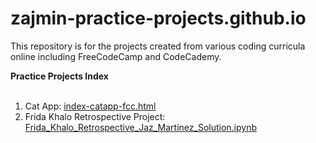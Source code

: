 # zajmin-practice-projects.github.io
This repository is for the projects created from various coding curricula online including FreeCodeCamp and CodeCademy. 

<strong>Practice Projects Index</strong>
<br><br>
<ol>
  <li>Cat App: <a href="/index-catapp-fcc.html" target="_blank">index-catapp-fcc.html</a></li>
  <li>Frida Khalo Retrospective Project: <a href="/Frida_Khalo_Retrospective_Jaz_Martinez_Solution.ipynb" target="_blank"> Frida_Khalo_Retrospective_Jaz_Martinez_Solution.ipynb</a></li>
</ol>
